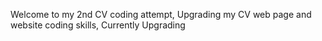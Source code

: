 Welcome to my 2nd CV coding attempt,
 Upgrading my CV web page and website coding skills,
 Currently Upgrading
